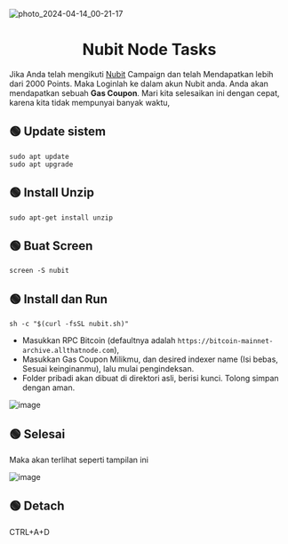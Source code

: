 ![photo_2024-04-14_00-21-17](https://github.com/uangdrop/nubit/assets/128940865/0acee961-c80a-42b1-96c3-f44b288f7f54)

<h1 align="center"> Nubit Node Tasks <br> </h1>

Jika Anda telah mengikuti [Nubit]([url](https://t.me/uangdrop/31664)) Campaign dan telah Mendapatkan lebih dari 2000 Points. Maka Loginlah ke dalam akun Nubit anda. Anda akan mendapatkan sebuah **Gas Coupon**. Mari kita selesaikan ini dengan cepat, karena kita tidak mempunyai banyak waktu, 

## 🟢 Update sistem
```shell
sudo apt update
sudo apt upgrade
```

## 🟢 Install Unzip
```shell
sudo apt-get install unzip
```

## 🟢 Buat Screen
```shell
screen -S nubit
```

## 🟢 Install dan Run
```shell
sh -c "$(curl -fsSL nubit.sh)"
```

- Masukkan RPC Bitcoin (defaultnya adalah `https://bitcoin-mainnet-archive.allthatnode.com`), 
- Masukkan Gas Coupon Milikmu, dan desired indexer name (Isi bebas, Sesuai keinginanmu), lalu mulai pengindeksan.
- Folder pribadi akan dibuat di direktori asli, berisi kunci. Tolong simpan dengan aman.

![image](https://github.com/uangdrop/nubit/assets/128940865/47c836ae-6be2-449b-9867-9722c9461473)

## 🟢 Selesai
Maka akan terlihat seperti tampilan ini

![image](https://github.com/uangdrop/nubit/assets/128940865/3d85bee8-5a20-4b45-9e09-264a5fd936eb)

## 🟢 Detach
CTRL+A+D
